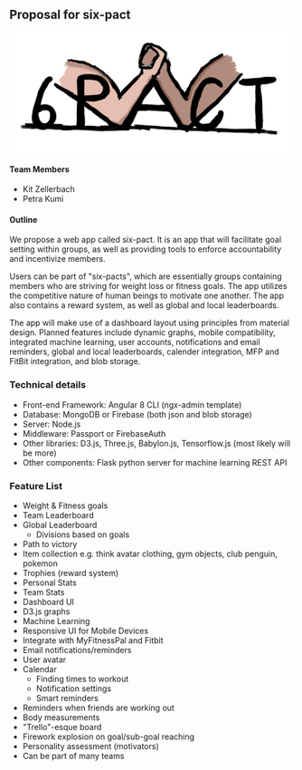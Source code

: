 ## Proposal for six-pact

![logo](six-pact-logo.png)


#### Team Members
- Kit Zellerbach
- Petra Kumi

#### Outline
We propose a web app called six-pact. It is an app that will facilitate goal setting within groups, as well as providing tools
to enforce accountability and incentivize members.

Users can be part of "six-pacts", which are essentially groups containing members who are striving for weight loss or 
fitness goals. The app utilizes the competitive nature of human beings to motivate one another. The app also contains a reward
system, as well as global and local leaderboards.

The app will make use of a dashboard layout using principles from material design. Planned features include dynamic graphs,
mobile compatibility, integrated machine learning, user accounts, notifications and email reminders, global and local leaderboards,
calender integration, MFP and FitBit integration, and blob storage.


### Technical details
- Front-end Framework: Angular 8 CLI (ngx-admin template)
- Database: MongoDB or Firebase (both json and blob storage)
- Server: Node.js
- Middleware: Passport or FirebaseAuth
- Other libraries: D3.js, Three.js, Babylon.js, Tensorflow.js (most likely will be more)
- Other components: Flask python server for machine learning REST API


### Feature List

- Weight & Fitness goals
- Team Leaderboard
- Global Leaderboard
    - Divisions based on goals
- Path to victory
- Item collection e.g. think avatar clothing, gym objects, club penguin, pokemon
- Trophies (reward system)
- Personal Stats
- Team Stats
- Dashboard UI
- D3.js graphs
- Machine Learning
- Responsive UI for Mobile Devices
- Integrate with MyFitnessPal and Fitbit
- Email notifications/reminders
- User avatar
- Calendar
    - Finding times to workout
    - Notification settings
    - Smart reminders
- Reminders when friends are working out
- Body measurements
- "Trello"-esque board
- Firework explosion on goal/sub-goal reaching
- Personality assessment (motivators)
- Can be part of many teams
